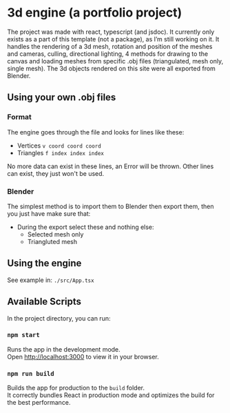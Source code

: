 # 3d engine (a portfolio project)

The project was made with react, typescript (and jsdoc). It currently only exists as a part of this template (not a package), as I’m still working on it. It handles the rendering of a 3d mesh, rotation and position of the meshes and cameras, culling, directional lighting, 4 methods for drawing to the canvas and loading meshes from specific .obj files (triangulated, mesh only, single mesh). The 3d objects rendered on this site were all exported from Blender.

## Using your own .obj files

### Format

The engine goes through the file and looks for lines like these:

- Vertices      `v coord coord coord`
- Triangles     `f index index index`

No more data can exist in these lines, an Error will be thrown. Other lines can exist, they just won't be used.

### Blender

The simplest method is to import them to Blender then export them, then you just have make sure that:

- During the export select these and nothing else:
    - Selected mesh only
    - Triangluted mesh

## Using the engine

See example in: `./src/App.tsx`

## Available Scripts

In the project directory, you can run:

### `npm start`

Runs the app in the development mode.\
Open [http://localhost:3000](http://localhost:3000) to view it in your browser.

### `npm run build`

Builds the app for production to the `build` folder.\
It correctly bundles React in production mode and optimizes the build for the best performance.
